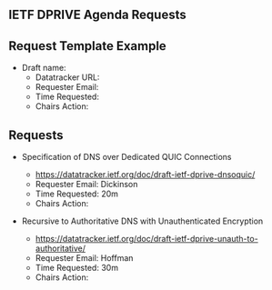 ## IETF DPRIVE Agenda Requests

## Request Template Example

*   Draft name:  
    - Datatracker URL:  
    - Requester Email:
    - Time Requested:  
    - Chairs Action:

## Requests


*   Specification of DNS over Dedicated QUIC Connections
    - https://datatracker.ietf.org/doc/draft-ietf-dprive-dnsoquic/  
    - Requester Email: Dickinson
    - Time Requested:  20m
    - Chairs Action:



*   Recursive to Authoritative DNS with Unauthenticated Encryption  
    - https://datatracker.ietf.org/doc/draft-ietf-dprive-unauth-to-authoritative/ 
    - Requester Email: Hoffman
    - Time Requested:  30m
    - Chairs Action:
